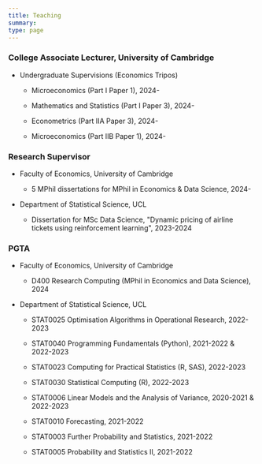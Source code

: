 ```yaml
---
title: Teaching 
summary: 
type: page
---
```


### College Associate Lecturer, University of Cambridge

* Undergraduate Supervisions (Economics Tripos)
      
    * Microeconomics (Part I Paper 1), 2024-
    
    * Mathematics and Statistics (Part I Paper 3), 2024-
      
    * Econometrics (Part IIA Paper 3), 2024-
      
    * Microeconomics (Part IIB Paper 1), 2024-

  
### Research Supervisor
* Faculty of Economics, University of Cambridge

    * 5 MPhil dissertations for MPhil in Economics \& Data Science, 2024-

* Department of Statistical Science, UCL

    * Dissertation for MSc Data Science, "Dynamic pricing of airline tickets using reinforcement learning", 2023-2024
  

### PGTA 

* Faculty of Economics, University of Cambridge

    * D400 Research Computing (MPhil in Economics and Data Science), 2024
  
* Department of Statistical Science, UCL

    * STAT0025 Optimisation Algorithms in Operational Research, 2022-2023

    * STAT0040 Programming Fundamentals (Python), 2021-2022 & 2022-2023

    * STAT0023 Computing for Practical Statistics (R, SAS), 2022-2023

    * STAT0030 Statistical Computing (R), 2022-2023 

    * STAT0006 Linear Models and the Analysis of Variance, 2020-2021 & 2022-2023

    * STAT0010 Forecasting, 2021-2022

    * STAT0003 Further Probability and Statistics, 2021-2022

    * STAT0005 Probability and Statistics II, 2021-2022
